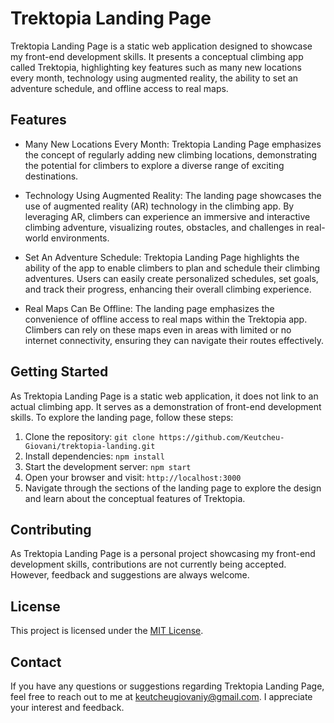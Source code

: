 # Trektopia Landing Page

Trektopia Landing Page is a static web application designed to showcase my front-end development skills. It presents a conceptual climbing app called Trektopia, highlighting key features such as many new locations every month, technology using augmented reality, the ability to set an adventure schedule, and offline access to real maps.

## Features

- Many New Locations Every Month: Trektopia Landing Page emphasizes the concept of regularly adding new climbing locations, demonstrating the potential for climbers to explore a diverse range of exciting destinations.

- Technology Using Augmented Reality: The landing page showcases the use of augmented reality (AR) technology in the climbing app. By leveraging AR, climbers can experience an immersive and interactive climbing adventure, visualizing routes, obstacles, and challenges in real-world environments.

- Set An Adventure Schedule: Trektopia Landing Page highlights the ability of the app to enable climbers to plan and schedule their climbing adventures. Users can easily create personalized schedules, set goals, and track their progress, enhancing their overall climbing experience.

- Real Maps Can Be Offline: The landing page emphasizes the convenience of offline access to real maps within the Trektopia app. Climbers can rely on these maps even in areas with limited or no internet connectivity, ensuring they can navigate their routes effectively.

## Getting Started

As Trektopia Landing Page is a static web application, it does not link to an actual climbing app. It serves as a demonstration of front-end development skills. To explore the landing page, follow these steps:

1. Clone the repository: `git clone https://github.com/Keutcheu-Giovani/trektopia-landing.git`
2. Install dependencies: `npm install`
3. Start the development server: `npm start`
4. Open your browser and visit: `http://localhost:3000`
5. Navigate through the sections of the landing page to explore the design and learn about the conceptual features of Trektopia.

## Contributing

As Trektopia Landing Page is a personal project showcasing my front-end development skills, contributions are not currently being accepted. However, feedback and suggestions are always welcome.

## License

This project is licensed under the [MIT License](LICENSE).

## Contact

If you have any questions or suggestions regarding Trektopia Landing Page, feel free to reach out to me at [keutcheugiovaniy@gmail.com](mailto:keutcheugiovaniy@gmail.com). I appreciate your interest and feedback.
